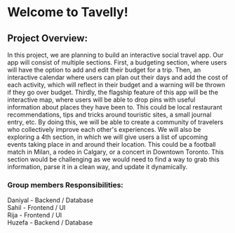 # Welcome to Tavelly!

## Project Overview:

In this project, we are planning to build an interactive social travel app. Our app will consist of multiple sections. First, a budgeting section, where users will have the option to add and edit their budget for a trip. Then, an interactive calendar where users can plan out their days and add the cost of each activity, which will reflect in their budget and a warning will be thrown if they go over budget. Thirdly, the flagship feature of this app will be the interactive map, where users will be able to drop pins with useful information about places they have been to. This could be local restaurant recommendations, tips and tricks around touristic sites, a small journal entry, etc. By doing this, we will be able to create a community of travelers who collectively improve each other's experiences. We will also be exploring a 4th section, in which we will give users a list of upcoming events taking place in and around their location. This could be a football match in Milan, a rodeo in Calgary, or a concert in Downtown Toronto. This section would be challenging as we would need to find a way to grab this information, parse it in a clean way, and update it dynamically.

### Group members Responsibilities:

Daniyal - Backend / Database  
Sahil - Frontend / UI  
Rija - Frontend / UI  
Huzefa - Backend / Database  

